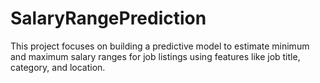 # SalaryRangePrediction
This project focuses on building a predictive model to estimate minimum and maximum salary ranges for job listings using features like job title, category, and location.
